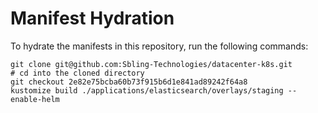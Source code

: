 # Manifest Hydration

To hydrate the manifests in this repository, run the following commands:

```shell
git clone git@github.com:Sbling-Technologies/datacenter-k8s.git
# cd into the cloned directory
git checkout 2e82e75bcba60b73f915b6d1e841ad89242f64a8
kustomize build ./applications/elasticsearch/overlays/staging --enable-helm
```
